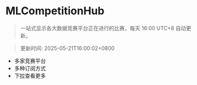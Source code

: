 # MLCompetitionHub

> 一站式显示各大数据竞赛平台正在进行的比赛，每天 16:00 UTC+8 自动更新。
  
> 更新时间: 2025-05-21T16:00:02+0800 

* 多家竞赛平台
* 多种订阅方式
* 下拉查看更多